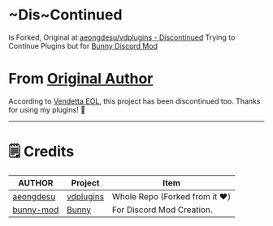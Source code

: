 # ~Dis~Continued 
Is Forked, Original at [aeongdesu/vdplugins - Discontinued](https://github.com/aeongdesu/vdplugins)
Trying to Continue Plugins but for [Bunny Discord Mod](https://github.com/bunny-mod/Bunny)

# From [Original Author](https://github.com/aeongdesu/vdplugins)

According to [Vendetta EOL](https://maisy.moe/), this project has been discontinued too. Thanks for using my plugins! 🙂

---

# 🗒️ Credits
| AUTHOR | Project | Item |
| ------ | ------- | ---- |
| [aeongdesu](https://github.com/aeongdesu) | [vdplugins](https://github.com/aeongdesu/vdplugins) | Whole Repo (Forked from it ❤️) |
| [bunny-mod](https://github.com/bunny-mod) | [Bunny](https://github.com/bunny-mod/Bunny) | For Discord Mod Creation. |
